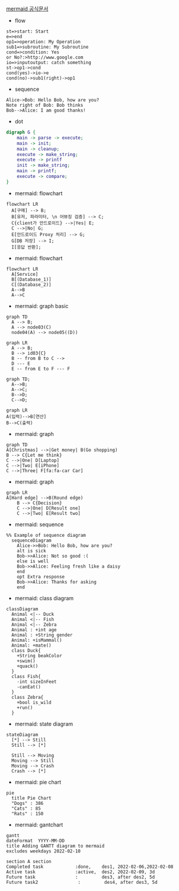 [mermaid 공식문서](https://mermaid-js.github.io/mermaid/#/)

* flow

```flow
st=>start: Start
e=>end
op1=>operation: My Operation
sub1=>subroutine: My Subroutine
cond=>condition: Yes
or No?:>http://www.google.com
io=>inputoutput: catch something
st->op1->cond
cond(yes)->io->e
cond(no)->sub1(right)->op1
```

* sequence

```sequence
Alice->Bob: Hello Bob, how are you?
Note right of Bob: Bob thinks
Bob-->Alice: I am good thanks!
```

* dot

```dot
digraph G {
    main -> parse -> execute;
    main -> init;
    main -> cleanup;
    execute -> make_string;
    execute -> printf
    init -> make_string;
    main -> printf;
    execute -> compare;
}
```

* mermaid: flowchart

```mermaid
flowchart LR
  A[구매] --> B;
  B[유저, 파라미터, \n 어뷰징 검증] --> C;
  C{client가 안드로이드} -->|Yes| E;
  C -->|No| G;
  E[안드로이드 Proxy 처리] --> G;
  G[DB 저장] --> I;
  I[응답 반환];
```

* mermaid: flowchart

```mermaid
flowchart LR
  A[Service]
  B[(Database_1)]
  C[(Database_2)]
  A-->B
  A-->C
```

* mermaid: graph basic

```mermaid
graph TD
  A --> B;
  A --> node03(C)
  node04(A) --> node05((D))
```

```mermaid
graph LR
  A --> B;
  B --> id03{C}
  B -- from B to C -->
  D --- E
  E -- from E to F --- F
```

```mermaid
graph TD;
  A-->B;
  A-->C;
  B-->D;
  C-->D;
```

```mermaid
graph LR
A(입력)-->B[연산]
B-->C(출력)
```

* mermaid: graph

```mermaid
graph TD
A[Christmas] -->|Get money| B(Go shopping)
B --> C{Let me think}
C -->|One| D[Laptop]
C -->|Two| E[iPhone]
C -->|Three| F[fa:fa-car Car]
```

* mermaid: graph

```mermaid
graph LR
A[Hard edge] -->B(Round edge)
    B --> C{Decision}
    C -->|One| D[Result one]
    C -->|Two| E[Result two]
```

* mermaid: sequence

```mermaid
%% Example of sequence diagram
  sequenceDiagram
    Alice->>Bob: Hello Bob, how are you?
    alt is sick
    Bob->>Alice: Not so good :(
    else is well
    Bob->>Alice: Feeling fresh like a daisy
    end
    opt Extra response
    Bob->>Alice: Thanks for asking
    end
```


* mermaid: class diagram

```mermaid
classDiagram
  Animal <|-- Duck
  Animal <|-- Fish
  Animal <|-- Zebra
  Animal : +int age
  Animal : +String gender
  Animal: +isMammal()
  Animal: +mate()
  class Duck{
    +String beakColor
    +swim()
    +quack()
  }
  class Fish{
    -int sizeInFeet
    -canEat()
  }
  class Zebra{
    +bool is_wild
    +run()
  }
```


* mermaid: state diagram

```mermaid 
stateDiagram
  [*] --> Still
  Still --> [*]

  Still --> Moving
  Moving --> Still
  Moving --> Crash
  Crash --> [*]
```

* mermaid: pie chart

```mermaid
pie
  title Pie Chart
  "Dogs" : 386
  "Cats" : 85
  "Rats" : 150 
```

* mermaid: gantchart

```mermaid
gantt
dateFormat  YYYY-MM-DD
title Adding GANTT diagram to mermaid
excludes weekdays 2022-02-10

section A section
Completed task            :done,    des1, 2022-02-06,2022-02-08
Active task               :active,  des2, 2022-02-09, 3d
Future task               :         des3, after des2, 5d
Future task2               :         des4, after des3, 5d
```
